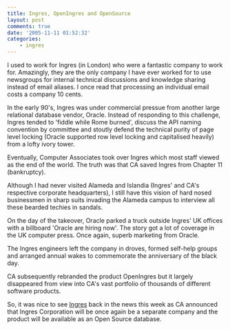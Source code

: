 ```yaml
---
title: Ingres, OpenIngres and OpenSource
layout: post
comments: true
date: '2005-11-11 01:52:32'
categories:
    - ingres
---
```

I used to work for Ingres (in London) who were a fantastic company to
work for. Amazingly, they are the only company I have ever worked for
to use newsgroups for internal technical discussions and knowledge
sharing instead of email aliases. I once read that processing an
individual email costs a company 10 cents.

In the early 90's, Ingres was under commercial pressue from another
large relational database vendor, Oracle. Instead of responding to
this challenge, Ingres tended to 'fiddle while Rome burned', discuss
the API naming convention by committee and stoutly defend the
technical purity of page level locking (Oracle supported row level
locking and capitalised heavily) from a lofty ivory tower.

Eventually, Computer Associates took over Ingres which most staff
viewed as the end of the world. The truth was that CA saved Ingres
from Chapter 11 (bankruptcy).

Although I had never visited Alameda and Islandia (Ingres' and CA's
respective corporate headquarters), I still have this vision of hard
nosed businessmen in sharp suits invading the Alameda campus to
interview all these bearded techies in sandals.

On the day of the takeover, Oracle parked a truck outside Ingres' UK
offices with a billboard 'Oracle are hiring now'. The story got a lot
of coverage in the UK computer press. Once again, superb marketing
from Oracle.

The Ingres engineers left the company in droves, formed self-help
groups and arranged annual wakes to commemorate the anniversary of the
black day.

CA subsequently rebranded the product OpenIngres but it largely
disappeared from view into CA's vast portfolio of thousands of
different software products.

So, it was nice to see [Ingres](http://www.ingres.com/) back in the
news this week as CA announced that Ingres Corporation will be once
again be a separate company and the product will be available as an
Open Source database.
